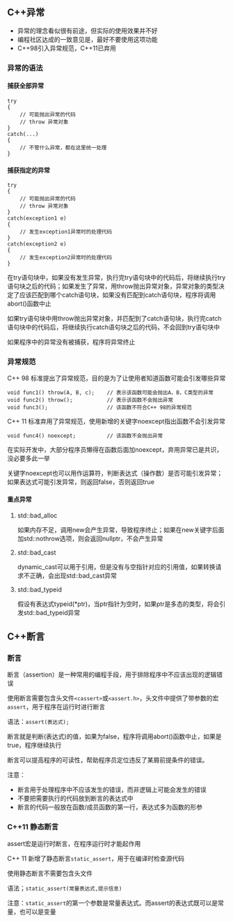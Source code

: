 ## C++异常

* 异常的理念看似很有前途，但实际的使用效果并不好
* 编程社区达成的一致意见是，最好不要使用这项功能
* C++98引入异常规范，C++11已弃用

### 异常的语法

#### 捕获全部异常

```
try
{
	// 可能抛出异常的代码
	// throw 异常对象
}
catch(...)
{
	// 不管什么异常，都在这里统一处理
}
```

#### 捕获指定的异常

```
try
{
	// 可能抛出异常的代码
	// throw 异常对象
}
catch(exception1 e)
{
	// 发生exception1异常时的处理代码
}
catch(exception2 e)
{
	// 发生exception2异常时的处理代码
}
```



在try语句块中，如果没有发生异常，执行完try语句块中的代码后，将继续执行try语句块之后的代码；如果发生了异常，用throw抛出异常对象，异常对象的类型决定了应该匹配到哪个catch语句块，如果没有匹配到catch语句块，程序将调用abort()函数中止

如果try语句块中用throw抛出异常对象，并匹配到了catch语句块，执行完catch语句块中的代码后，将继续执行catch语句块之后的代码，不会回到try语句块中

如果程序中的异常没有被捕获，程序将异常终止

### 异常规范

C++ 98 标准提出了异常规范，目的是为了让使用者知道函数可能会引发哪些异常

```
void func1() throw(A, B, c);	// 表示该函数可能会抛出A，B，C类型的异常
void func2() throw();			// 表示该函数不会抛出异常
void func3();					// 该函数不符合C++ 98的异常规范
```

C++ 11 标准弃用了异常规范，使用新增的关键字noexcept指出函数不会引发异常

```
void func4() noexcept;			// 该函数不会抛出异常
```

在实际开发中，大部分程序员懒得在函数后面加noexcept，弃用异常已是共识，没必要多此一举

关键字noexcept也可以用作运算符，判断表达式（操作数）是否可能引发异常；如果表达式可能引发异常，则返回false，否则返回true

#### 重点异常

1. std::bad_alloc

   如果内存不足，调用new会产生异常，导致程序终止；如果在new关键字后面加std::nothrow选项，则会返回nullptr，不会产生异常

2. std::bad_cast

   dynamic_cast可以用于引用，但是没有与空指针对应的引用值，如果转换请求不正确，会出现std::bad_cast异常

3. std::bad_typeid

   假设有表达式typeid(*ptr)，当ptr指针为空时，如果ptr是多态的类型，将会引发std::bad_typeid异常

## C++断言

### 断言

断言（assertion）是一种常用的编程手段，用于排除程序中不应该出现的逻辑错误

使用断言需要包含头文件`<cassert>`或`<assert.h>`，头文件中提供了带参数的宏`assert`，用于程序在运行时进行断言

语法：`assert(表达式);`

断言就是判断(表达式)的值，如果为false，程序将调用abort()函数中止，如果是true，程序继续执行

断言可以提高程序的可读性，帮助程序员定位违反了某屑前提条件的错误。

注意：

* 断言用于处理程序中不应该发生的错误，而非逻辑上可能会发生的错误
* 不要把需要执行的代码放到断言的表达式中
* 断言的代码一般放在函数/成员函数的第一行，表达式多为函数的形参

### C++11 静态断言

assert宏是运行时断言，在程序运行时才能起作用

C++ 11 新增了静态断言`static_assert`，用于在编译时检查源代码

使用静态断言不需要包含头文件

语法；`static_assert(常量表达式,提示信息)`

注意：`static_assert`的第一个参数是常量表达式。而assert的表达式既可以是常量，也可以是变量